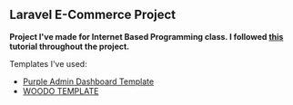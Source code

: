 
## Laravel E-Commerce Project

**Project I've made for Internet Based Programming class. I followed [this](https://www.youtube.com/playlist?list=PLIUezwWmVtFX3aoVpOh5ZVn_EtKuX8fXw) tutorial throughout the project.**

Templates I've used:
- [Purple Admin Dashboard Template](https://www.bootstrapdash.com/product/purple-free-admin-template/)
- [WOODO TEMPLATE](https://www.free-css.com/free-css-templates/page265/woodo)




